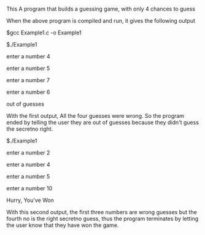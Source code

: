 This A program that builds a guessing game, with only 4 chances to guess

When the above program is compiled and run, it gives the following output

$gcc Example1.c -o Example1

$./Example1

enter a number
4

enter a number
5

enter a number
7

enter a number
6

out of guesses

With the first output, All the four guesses were wrong. So the program ended by telling the user they are out of guesses because they didn't guess the secretno right.

$./Example1

enter a number
2

enter a number
4

enter a number
5

enter a number
10

Hurry, You've Won

With this second output, the first three numbers are wrong guesses but the fourth no is the right secretno guess, thus the program terminates by letting the user know that they have won the game.
